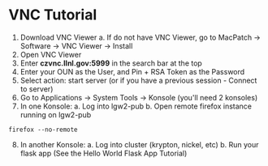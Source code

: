 
# VNC Tutorial

1. Download VNC Viewer
  a. If do not have VNC Viewer, go to MacPatch → Software → VNC Viewer → Install
2. Open VNC Viewer
3. Enter **czvnc.llnl.gov:5999** in the search bar at the top
4. Enter your OUN as the User, and Pin + RSA Token as the Password
5. Select action: start server (or if you have a previous session - Connect to server)
6. Go to Applications → System Tools → Konsole (you'll need 2 konsoles)
7. In one Konsole:
  a. Log into lgw2-pub
  b. Open remote firefox instance running on lgw2-pub

```
firefox --no-remote
```
8. In another Konsole:
  a. Log into cluster (krypton, nickel, etc)
  b. Run your flask app (See the Hello World Flask App Tutorial)